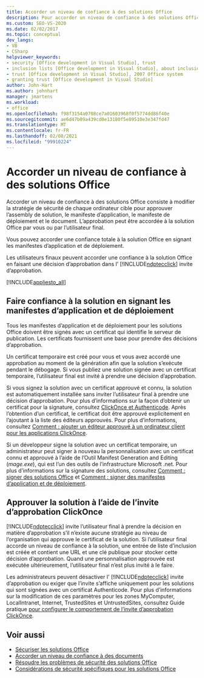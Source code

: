 ```yaml
---
title: Accorder un niveau de confiance à des solutions Office
description: Pour accorder un niveau de confiance à des solutions Office, vous pouvez modifier la stratégie de sécurité de chaque ordinateur cible afin de faire confiance à l’assembly de solution, au manifeste de déploiement et au document.
ms.custom: SEO-VS-2020
ms.date: 02/02/2017
ms.topic: conceptual
dev_langs:
- VB
- CSharp
helpviewer_keywords:
- security [Office development in Visual Studio], trust
- inclusion lists [Office development in Visual Studio], about inclusion lists
- trust [Office development in Visual Studio], 2007 Office system
- granting trust [Office development in Visual Studio]
author: John-Hart
ms.author: johnhart
manager: jmartens
ms.workload:
- office
ms.openlocfilehash: f98f3154a0708ce7a01603968f0f5774dd86f40e
ms.sourcegitcommit: ae6d47b09a439cd0e13180f5e89510e3e347fd47
ms.translationtype: MT
ms.contentlocale: fr-FR
ms.lasthandoff: 02/08/2021
ms.locfileid: "99910224"
---
```

# <a name="grant-trust-to-office-solutions"></a>Accorder un niveau de confiance à des solutions Office
  Accorder un niveau de confiance à des solutions Office consiste à modifier la stratégie de sécurité de chaque ordinateur cible pour approuver l’assembly de solution, le manifeste d’application, le manifeste de déploiement et le document. L’approbation peut être accordée à la solution Office par vous ou par l’utilisateur final.

 Vous pouvez accorder une confiance totale à la solution Office en signant les manifestes d’application et de déploiement.

 Les utilisateurs finaux peuvent accorder une confiance à la solution Office en faisant une décision d’approbation dans l' [!INCLUDE[ndptecclick](../vsto/includes/ndptecclick-md.md)] invite d’approbation.

 [!INCLUDE[appliesto_all](../vsto/includes/appliesto-all-md.md)]

## <a name="trust-the-solution-by-signing-the-application-and-deployment-manifests"></a><a name="Signing"></a> Faire confiance à la solution en signant les manifestes d’application et de déploiement
 Tous les manifestes d’application et de déploiement pour les solutions Office doivent être signés avec un certificat qui identifie le serveur de publication. Les certificats fournissent une base pour prendre des décisions d’approbation.

 Un certificat temporaire est créé pour vous et vous avez accordé une approbation au moment de la génération afin que la solution s’exécute pendant le débogage. Si vous publiez une solution signée avec un certificat temporaire, l’utilisateur final est invité à prendre une décision d’approbation.

 Si vous signez la solution avec un certificat approuvé et connu, la solution est automatiquement installée sans inviter l’utilisateur final à prendre une décision d’approbation. Pour plus d’informations sur la façon d’obtenir un certificat pour la signature, consultez [ClickOnce et Authenticode](../deployment/clickonce-and-authenticode.md). Après l’obtention d’un certificat, le certificat doit être approuvé explicitement en l’ajoutant à la liste des éditeurs approuvés. Pour plus d’informations, consultez [Comment : ajouter un éditeur approuvé à un ordinateur client pour les applications ClickOnce](../deployment/how-to-add-a-trusted-publisher-to-a-client-computer-for-clickonce-applications.md).

 Si un développeur signe la solution avec un certificat temporaire, un administrateur peut signer à nouveau la personnalisation avec un certificat connu et approuvé à l’aide de l’Outil Manifest Generation and Editing (*mage.exe*), qui est l’un des outils de l’infrastructure Microsoft .net. Pour plus d’informations sur la signature des solutions, consultez [Comment : signer des solutions Office](../vsto/how-to-sign-office-solutions.md) et [Comment : signer des manifestes d’application et de déploiement](../ide/how-to-sign-application-and-deployment-manifests.md).

## <a name="trust-the-solution-by-using-the-clickonce-trust-prompt"></a><a name="TrustPrompt"></a>Approuver la solution à l’aide de l’invite d’approbation ClickOnce
 [!INCLUDE[ndptecclick](../vsto/includes/ndptecclick-md.md)] invite l’utilisateur final à prendre la décision en matière d’approbation s’il n’existe aucune stratégie au niveau de l’organisation qui approuve le certificat de la solution. Si l’utilisateur final accorde un niveau de confiance à la solution, une entrée de liste d’inclusion est créée et contient une URL et une clé publique pour stocker cette décision d’approbation. Quand une personnalisation approuvée est exécutée ultérieurement, l’utilisateur final n’est plus invité à le faire.

 Les administrateurs peuvent désactiver l' [!INCLUDE[ndptecclick](../vsto/includes/ndptecclick-md.md)] invite d’approbation ou exiger que l’invite s’affiche uniquement pour les solutions qui sont signées avec un certificat Authenticode. Pour plus d’informations sur la modification de ces paramètres pour les zones MyComputer, LocalIntranet, Internet, TrustedSites et UntrustedSites, consultez Guide pratique [pour configurer le comportement de l’invite d’approbation ClickOnce](../deployment/how-to-configure-the-clickonce-trust-prompt-behavior.md).

## <a name="see-also"></a>Voir aussi

- [Sécuriser les solutions Office](../vsto/securing-office-solutions.md)
- [Accorder un niveau de confiance à des documents](../vsto/granting-trust-to-documents.md)
- [Résoudre les problèmes de sécurité des solutions Office](../vsto/troubleshooting-office-solution-security.md)
- [Considérations de sécurité spécifiques pour les solutions Office](../vsto/specific-security-considerations-for-office-solutions.md)